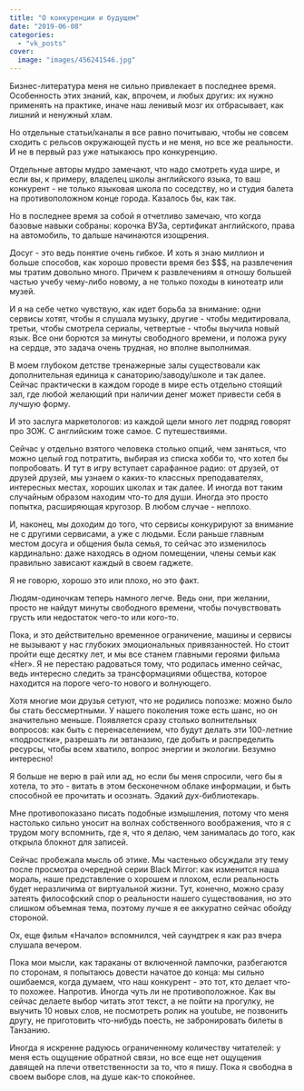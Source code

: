 ```yaml
---
title: "О конкуренции и будущем"
date: "2019-06-08"
categories: 
  - "vk_posts"
cover:
  image: "images/456241546.jpg"
---
```


Бизнес-литература меня не сильно привлекает в последнее время. Особенность этих знаний, как, впрочем, и любых других: их нужно применять на практике, иначе наш ленивый мозг их отбрасывает, как лишний и ненужный хлам.

<!--more-->

Но отдельные статьи/каналы я все равно почитываю, чтобы не совсем сходить с рельсов окружающей пусть и не меня, но все же реальности. И не в первый раз уже натыкаюсь про конкуренцию.

Отдельные авторы мудро замечают, что надо смотреть куда шире, и если вы, к примеру, владелец школы английского языка, то ваш конкурент - не только языковая школа по соседству, но и студия балета на противоположном конце города. Казалось бы, как так.

Но в последнее время за собой я отчетливо замечаю, что когда базовые навыки собраны: корочка ВУЗа, сертификат английского, права на автомобиль, то дальше начинаются изощрения.

Досуг - это ведь понятие очень гибкое. И хоть я знаю миллион и больше способов, как хорошо провести время без $$$, на развлечения мы тратим довольно много. Причем к развлечениям я отношу большей частью учебу чему-либо новому, а не только походы в кинотеатр или музей.

И я на себе четко чувствую, как идет борьба за внимание: одни сервисы хотят, чтобы я слушала музыку, другие - чтобы медитировала, третьи, чтобы смотрела сериалы, четвертые - чтобы выучила новый язык. Все они борются за минуты свободного времени, и положа руку на сердце, это задача очень трудная, но вполне выполнимая.

В моем глубоком детстве тренажерные залы существовали как дополнительная единица к санаторию/заводу/школе и так далее. Сейчас практически в каждом городе в мире есть отдельно стоящий зал, где любой желающий при наличии денег может привести себя в лучшую форму.

И это заслуга маркетологов: из каждой щели много лет подряд говорят про ЗОЖ. С английским тоже самое. С путешествиями.

Сейчас у отдельно взятого человека столько опций, чем заняться, что можно целый год потратить, выбирая из списка хобби то, что хотел бы попробовать. И тут в игру вступает сарафанное радио: от друзей, от друзей друзей, мы узнаем о каких-то классных преподавателях, интересных местах, хороших школах и так далее. И иногда вот таким случайным образом находим что-то для души. Иногда это просто попытка, расширяющая кругозор. В любом случае - неплохо.

И, наконец, мы доходим до того, что сервисы конкурируют за внимание не с другими сервисами, а уже с людьми. Если раньше главным местом досуга и общения была семья, то сейчас это изменилось кардинально: даже находясь в одном помещении, члены семьи как правильно зависают каждый в своем гаджете.

Я не говорю, хорошо это или плохо, но это факт.

Людям-одиночкам теперь намного легче. Ведь они, при желании, просто не найдут минуты свободного времени, чтобы почувствовать грусть или недостаток чего-то или кого-то.

Пока, и это действительно временное ограничение, машины и сервисы не вызывают у нас глубоких эмоциональных привязанностей. Но стоит пройти еще десятку лет, и мы все станем главными героями фильма «Her». Я не перестаю радоваться тому, что родилась именно сейчас, ведь интересно следить за трансформациями общества, которое находится на пороге чего-то нового и волнующего.

Хотя многие мои друзья сетуют, что не родились попозже: можно было бы стать бессмертными. У нашего поколения тоже есть шанс, но он значительно меньше. Появляется сразу столько волнительных вопросов: как быть с перенаселением, что будут делать эти 100-летние «подростки», разрешать ли эвтаназию, где добыть и распределить ресурсы, чтобы всем хватило, вопрос энергии и экологии. Безумно интересно!

Я больше не верю в рай или ад, но если бы меня спросили, чего бы я хотела, то это - витать в этом бесконечном облаке информации, и быть способной ее прочитать и осознать. Эдакий дух-библиотекарь.

Мне противопоказано писать подобные измышления, потому что меня настолько сильно уносит на волнах собственного воображения, что я с трудом могу вспомнить, где я, что я делаю, чем занималась до того, как открыла блокнот для записей.

Сейчас пробежала мысль об этике. Мы частенько обсуждали эту тему после просмотра очередной серии Black Mirror: как изменится наша мораль, наше представление о хорошем и плохом, если реальность будет неразличима от виртуальной жизни. Тут, конечно, можно сразу затеять философский спор о реальности нашего существования, но это слишком объемная тема, поэтому лучше я ее аккуратно сейчас обойду стороной.

Ох, еще фильм «Начало» вспомнился, чей саундтрек я как раз вчера слушала вечером.

Пока мои мысли, как тараканы от включенной лампочки, разбегаются по сторонам, я попытаюсь довести начатое до конца: мы сильно ошибаемся, когда думаем, что наш конкурент - это тот, кто делает что-то похожее. Напротив. Иногда чуть ли не противоположное. Как вы сейчас делаете выбор читать этот текст, а не пойти на прогулку, не выучить 10 новых слов, не посмотреть ролик на youtube, не позвонить другу, не приготовить что-нибудь поесть, не забронировать билеты в Танзанию.

Иногда я искренне радуюсь ограниченному количеству читателей: у меня есть ощущение обратной связи, но все еще нет ощущения давящей на плечи ответственности за то, что я пишу. Пока я свободна в своем выборе слов, на душе как-то спокойнее.
